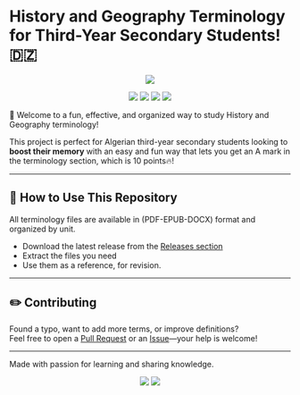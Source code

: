 # History and Geography Terminology for Third-Year Secondary Students! 🇩🇿

<p align="center">
  <a href="README.ar.md"><img src="https://img.shields.io/badge/النسخة%20العربية-اضغط%20هنا-363a4f?style=for-the-badge&logo=readdotcv&logoColor=74c7ec&labelColor=363a4f&color=74c7ec"></a>
</p>


<p align="center">
    <a><img src="https://img.shields.io/github/repo-size/Mouadhbendjedidi/Hisgeo-terminology?colorA=363a4f&colorB=f9e2af&style=for-the-badge&logo=databricks&logoColor=f9e2af"></a>
    <a href="https://github.com/Mouadhbendjedidi/Hisgeo-terminology/issues"><img src="https://img.shields.io/github/issues/Mouadhbendjedidi/Hisgeo-terminology?colorA=363a4f&colorB=cba6f7&style=for-the-badge&logo=hoppscotch&logoColor=cba6f7"></a>
    <a href="https://github.com/Mouadhbendjedidi/Hisgeo-terminology/contributors"><img src="https://img.shields.io/github/contributors/Mouadhbendjedidi/Hisgeo-terminology?colorA=363a4f&colorB=a6e3a1&style=for-the-badge&logo=starship&logoColor=a6e3a1"></a>
 <a href="https://conventionalcommits.org"><img src="https://img.shields.io/badge/Conventional%20Commits-1.0.0-blue?style=for-the-badge&logo=conventionalcommits&logoColor=white&labelColor=363a4f&color=f38ba8"></a>
</p>

🎯 Welcome to a fun, effective, and organized way to study History and Geography terminology!

This project is perfect for Algerian third-year secondary students looking to **boost their memory** with an easy and fun way that lets you get an A mark in the terminology section, which is 10 points🔥!

---

## 📂 How to Use This Repository

All terminology files are available in (PDF-EPUB-DOCX) format and organized by unit.

- Download the latest release from the [Releases section](https://github.com/Mouadhbendjedidi/Hisgeo-terminology/releases)
- Extract the files you need
- Use them as a reference, for revision.

---

## ✏️ Contributing

Found a typo, want to add more terms, or improve definitions?  
Feel free to open a [Pull Request](https://github.com/thakira-dz/3as-terminology/pulls) or an [Issue](https://github.com/thakira-dz/3as-terminology/issues)—your help is welcome!

---

Made with passion for learning and sharing knowledge.

<p align="center"> 
         <a href="https://www.instagram.com/Mouadhbendjedidi"><img src="https://img.shields.io/badge/Instagram-E4405F?style=for-the-badge&logo=instagram&logoColor=ffffff"></a> 
         <a href="https://x.com/mouadhbendjedid"><img src="https://img.shields.io/badge/Twitter-000000?style=for-the-badge&logo=x&logoColor=ffffff"></a> 
 </p>
